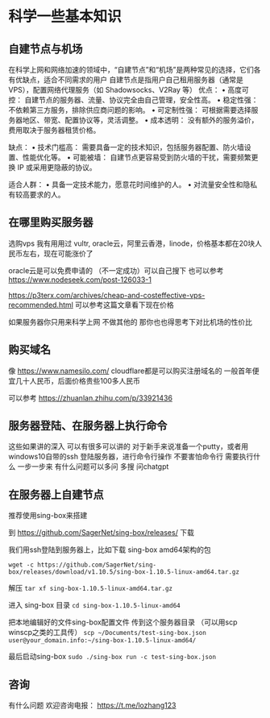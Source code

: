 # 科学一些基本知识

## 自建节点与机场

在科学上网和网络加速的领域中，“自建节点”和“机场”是两种常见的选择，它们各有优缺点，适合不同需求的用户
自建节点是指用户自己租用服务器（通常是 VPS），配置网络代理服务（如 Shadowsocks、V2Ray 等）
优点：
	•	高度可控： 自建节点的服务器、流量、协议完全由自己管理，安全性高。
	•	稳定性强： 不依赖第三方服务，排除供应商问题的影响。
	•	可定制性强： 可根据需要选择服务器地区、带宽、配置协议等，灵活调整。
	•	成本透明： 没有额外的服务溢价，费用取决于服务器租赁价格。

缺点：
	•	技术门槛高： 需要具备一定的技术知识，包括服务器配置、防火墙设置、性能优化等。
	•	可能被墙： 自建节点更容易受到防火墙的干扰，需要频繁更换 IP 或采用更隐蔽的协议。

适合人群：
	•	具备一定技术能力，愿意花时间维护的人。
	•	对流量安全性和隐私有较高要求的人。

## 在哪里购买服务器

选购vps 我有用用过 vultr, oracle云，阿里云香港，linode，价格基本都在20块人民币左右，现在可能涨价了

oracle云是可以免费申请的 （不一定成功）可以自己搜下 也可以参考 https://www.nodeseek.com/post-126033-1

https://p3terx.com/archives/cheap-and-costeffective-vps-recommended.html 可以参考这篇文章看下现在价格

如果服务器你只用来科学上网 不做其他的 那你也也得思考下对比机场的性价比

## 购买域名

像 https://www.namesilo.com/ cloudflare都是可以购买注册域名的 一般首年便宜几十人民币，后面价格贵些100多人民币

可以参考 https://zhuanlan.zhihu.com/p/33921436

## 服务器登陆、在服务器上执行命令

这些如果讲的深入 可以有很多可以讲的 对于新手来说准备一个putty，或者用windows10自带的ssh
登陆服务器，进行命令行操作
不要害怕命令行 需要执行什么 一步一步来
有什么问题可以多问 多搜 问chatgpt

## 在服务器上自建节点

推荐使用sing-box来搭建

到 https://github.com/SagerNet/sing-box/releases/ 下载

我们用ssh登陆到服务器上，比如下载 sing-box amd64架构的包

`wget -c https://github.com/SagerNet/sing-box/releases/download/v1.10.5/sing-box-1.10.5-linux-amd64.tar.gz`

解压 `tar xf sing-box-1.10.5-linux-amd64.tar.gz`

进入 sing-box 目录 `cd sing-box-1.10.5-linux-amd64`

把本地编辑好的文件sing-box配置文件 传到这个服务器目录 （可以用scp winscp之类的工具传）
`scp ~/Documents/test-sing-box.json user@your_domain.info:~/sing-box-1.10.5-linux-amd64/`

最后启动sing-box
`sudo ./sing-box run -c test-sing-box.json`


## 咨询

有什么问题 欢迎咨询电报： https://t.me/lozhang123
